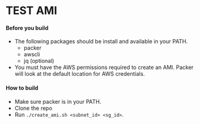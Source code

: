# TEST AMI

#### Before you build
- The following packages should be install and available in your PATH.
  - packer
  - awscli
  - jq (optional)
- You must have the AWS permissions required to create an AMI. Packer will look at
  the default location for AWS credentials.

#### How to build
- Make sure packer is in your PATH.
- Clone the repo
- Run `./create_ami.sh <subnet_id> <sg_id>`.
